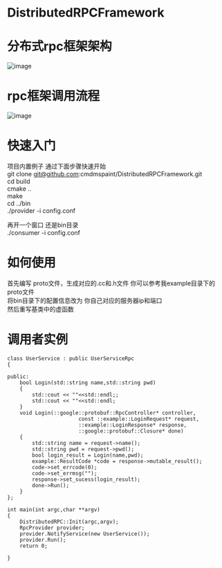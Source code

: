 # DistributedRPCFramework
# 分布式rpc框架架构
![image](https://user-images.githubusercontent.com/50624748/171130403-e63d1a0b-bbb7-4821-9ebf-66d85e3dbdc7.png)
# rpc框架调用流程
![image](https://user-images.githubusercontent.com/50624748/171130670-da038ef9-e828-4674-ada7-b622dc2acdb8.png)

# 快速入门
项目内置例子 通过下面步骤快速开始  
git clone git@github.com:cmdmspaint/DistributedRPCFramework.git  
cd build  
cmake ..  
make  
cd ../bin  
./provider -i config.conf  

再开一个窗口 还是bin目录  
./consumer -i config.conf  
# 如何使用
首先编写 proto文件，生成对应的.cc和.h文件 你可以参考我example目录下的proto文件  
将bin目录下的配置信息改为 你自己对应的服务器ip和端口  
然后重写基类中的虚函数  
# 调用者实例  
```
class UserService : public UserServiceRpc  
{

public:
    bool Login(std::string name,std::string pwd)
    {
        std::cout << ""<<std::endl;;
        std::cout << ""<<std::endl;
    }
    void Login(::google::protobuf::RpcController* controller,
                       const ::example::LoginRequest* request,
                       ::example::LoginResponse* response,
                       ::google::protobuf::Closure* done)
    {
        std::string name = request->name();
        std::string pwd = request->pwd();
        bool login_result = Login(name,pwd);
        example::ResultCode *code = response->mutable_result();
        code->set_errcode(0);
        code->set_errmsg("");
        response->set_sucess(login_result);
        done->Run();
    }
};

int main(int argc,char **argv)
{
    DistributedRPC::Init(argc,argv);
    RpcProvider provider;
    provider.NotifyService(new UserService());
    provider.Run();
    return 0;

}
```

